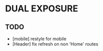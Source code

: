 # DUAL EXPOSURE

## TODO

- [mobile] restyle for mobile
- [Header] fix refresh on non 'Home' routes
